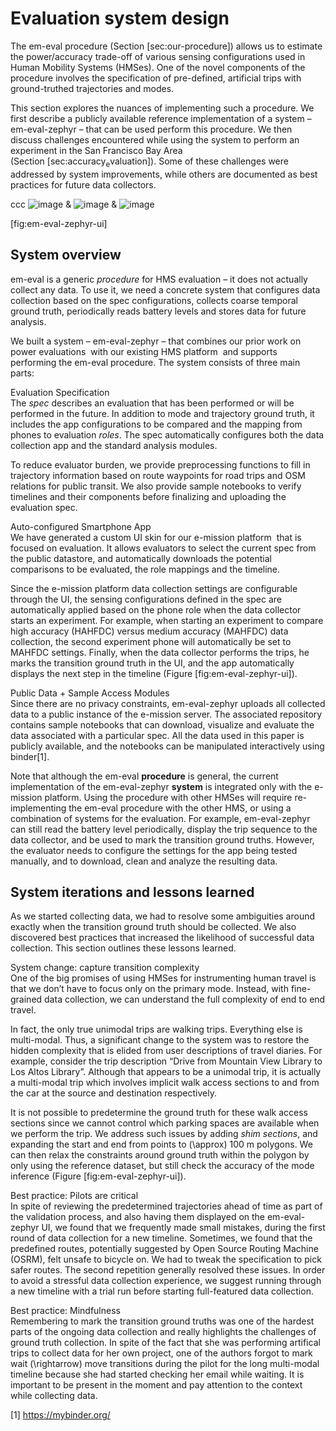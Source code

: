 Evaluation system design
========================

The em-eval procedure (Section [sec:our-procedure]) allows us to estimate the power/accuracy trade-off of various sensing configurations used in Human Mobility Systems (HMSes). One of the novel components of the procedure involves the specification of pre-defined, artificial trips with ground-truthed trajectories and modes.

This section explores the nuances of implementing such a procedure. We first describe a publicly available reference implementation of a system – em-eval-zephyr – that can be used perform this procedure. We then discuss challenges encountered while using the system to perform an experiment in the San Francisco Bay Area (Section [sec:accuracy<sub>e</sub>valuation]). Some of these challenges were addressed by system improvements, while others are documented as best practices for future data collectors.

<span>ccc</span> ![image](figs/accuracy_control_configuration.png) & ![image](figs/trip_selection.png) & ![image](figs/map_leg_details.png)

[fig:em-eval-zephyr-ui]

System overview
---------------

em-eval is a generic *procedure* for HMS evaluation – it does not actually collect any data. To use it, we need a concrete system that configures data collection based on the spec configurations, collects coarse temporal ground truth, periodically reads battery levels and stores data for future analysis.

We built a system – em-eval-zephyr – that combines our prior work on power evaluations  with our existing HMS platform  and supports performing the em-eval procedure. The system consists of three main parts:

Evaluation Specification  
The *spec* describes an evaluation that has been performed or will be performed in the future. In addition to mode and trajectory ground truth, it includes the app configurations to be compared and the mapping from phones to evaluation *roles*. The spec automatically configures both the data collection app and the standard analysis modules.

To reduce evaluator burden, we provide preprocessing functions to fill in trajectory information based on route waypoints for road trips and OSM relations for public transit. We also provide sample notebooks to verify timelines and their components before finalizing and uploading the evaluation spec.

Auto-configured Smartphone App  
We have generated a custom UI skin for our e-mission platform  that is focused on evaluation. It allows evaluators to select the current spec from the public datastore, and automatically downloads the potential comparisons to be evaluated, the role mappings and the timeline.

Since the e-mission platform data collection settings are configurable through the UI, the sensing configurations defined in the spec are automatically applied based on the phone role when the data collector starts an experiment. For example, when starting an experiment to compare high accuracy (HAHFDC) versus medium accuracy (MAHFDC) data collection, the second experiment phone will automatically be set to MAHFDC settings. Finally, when the data collector performs the trips, he marks the transition ground truth in the UI, and the app automatically displays the next step in the timeline (Figure [fig:em-eval-zephyr-ui]).

Public Data + Sample Access Modules  
Since there are no privacy constraints, em-eval-zephyr uploads all collected data to a public instance of the e-mission server. The associated repository contains sample notebooks that can download, visualize and evaluate the data associated with a particular spec. All the data used in this paper is publicly available, and the notebooks can be manipulated interactively using binder[1].

Note that although the em-eval **procedure** is general, the current implementation of the em-eval-zephyr **system** is integrated only with the e-mission platform. Using the procedure with other HMSes will require re-implementing the em-eval procedure with the other HMS, or using a combination of systems for the evaluation. For example, em-eval-zephyr can still read the battery level periodically, display the trip sequence to the data collector, and be used to mark the transition ground truths. However, the evaluator needs to configure the settings for the app being tested manually, and to download, clean and analyze the resulting data.

System iterations and lessons learned
-------------------------------------

As we started collecting data, we had to resolve some ambiguities around exactly when the transition ground truth should be collected. We also discovered best practices that increased the likelihood of successful data collection. This section outlines these lessons learned.

System change: capture transition complexity  
One of the big promises of using HMSes for instrumenting human travel is that we don’t have to focus only on the primary mode. Instead, with fine-grained data collection, we can understand the full complexity of end to end travel.

In fact, the only true unimodal trips are walking trips. Everything else is multi-modal. Thus, a significant change to the system was to restore the hidden complexity that is elided from user descriptions of travel diaries. For example, consider the trip description “Drive from Mountain View Library to Los Altos Library”. Although that appears to be a unimodal trip, it is actually a multi-modal trip which involves implicit walk access sections to and from the car at the source and destination respectively.

It is not possible to predetermine the ground truth for these walk access sections since we cannot control which parking spaces are available when we perform the trip. We address such issues by adding *shim sections*, and expanding the start and end from points to \(\approx\) 100 m polygons. We can then relax the constraints around ground truth within the polygon by only using the reference dataset, but still check the accuracy of the mode inference (Figure [fig:em-eval-zephyr-ui]).

Best practice: Pilots are critical  
In spite of reviewing the predetermined trajectories ahead of time as part of the validation process, and also having them displayed on the em-eval-zephyr UI, we found that we frequently made small mistakes, during the first round of data collection for a new timeline. Sometimes, we found that the predefined routes, potentially suggested by Open Source Routing Machine (OSRM), felt unsafe to bicycle on. We had to tweak the specification to pick safer routes. The second repetition generally resolved these issues. In order to avoid a stressful data collection experience, we suggest running through a new timeline with a trial run before starting full-featured data collection.

Best practice: Mindfulness  
Remembering to mark the transition ground truths was one of the hardest parts of the ongoing data collection and really highlights the challenges of ground truth collection. In spite of the fact that she was performing artifical trips to collect data for her own project, one of the authors forgot to mark wait \(\rightarrow\) move transitions during the pilot for the long multi-modal timeline because she had started checking her email while waiting. It is important to be present in the moment and pay attention to the context while collecting data.

[1] <https://mybinder.org/>
